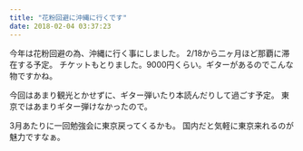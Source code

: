 ```yaml
---
title: "花粉回避に沖縄に行くです"
date: 2018-02-04 03:37:23
---
```


今年は花粉回避の為、沖縄に行く事にしました。
2/18から二ヶ月ほど那覇に滞在する予定。
チケットもとりました。9000円くらい。ギターがあるのでこんな物ですかね。

今回はあまり観光とかせずに、ギター弾いたり本読んだりして過ごす予定。
東京ではあまりギター弾けなかったので。

3月あたりに一回勉強会に東京戻ってくるかも。
国内だと気軽に東京来れるのが魅力ですなぁ。
